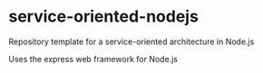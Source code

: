 # service-oriented-nodejs
Repository template for a service-oriented architecture in Node.js 

Uses the express web framework for Node.js
